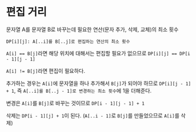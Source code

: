 # 편집 거리

문자열 A를 문자열 B로 바꾸는데 필요한 연산(문자 추가, 삭제, 교체)의 최소 횟수

`DP[i][j]: A[..i]를 B[..j]로 편집하는 연산의 최소 횟수`

`A[i] == B[j]`라면 해당 위치에 대해서는 편집할 필요가 없으므로 `DP[i][j] == DP[i - 1][j - 1]`

`A[i] != B[j]`라면 편집이 필요하다.

추가하는 경우는 `A[i]`에 문자열을 하나 추가해서 `B[j]`가 되어야 하므로 `DP[i][j - 1] + 1`, 즉 `A[..i]를 B[..j - 1]로 변경하는 최소 횟수`에 1을 더해준다.

변경은 `A[i]`를 `B[j]`로 바꾸는 것이므로 `DP[i - 1][j - 1] + 1`

삭제는 `DP[i - 1][j] + 1`이 된다.
(`A[..i - 1]`로 `B[j]`를 만들었으므로 `A[i]`를 삭제)
